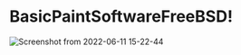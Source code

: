 # BasicPaintSoftwareFreeBSD!

![Screenshot from 2022-06-11 15-22-44](https://user-images.githubusercontent.com/52569279/173192903-84df26f9-b5fb-4353-aaf7-e9fbe99bf0f5.png)
